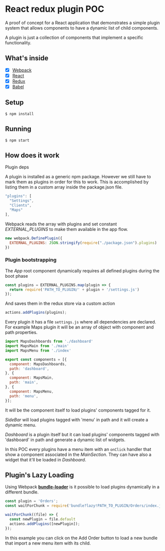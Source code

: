 # React redux plugin POC

A proof of concept for a React application that demonstrates a simple plugin system that allows components to have a dynamic list of child components.

A plugin is just a collection of components that implement a specific functionality.


## What's inside

- [x] [Webpack](https://webpack.github.io)
- [x] [React](https://facebook.github.io/react/)
- [x] [Redux](https://github.com/reactjs/redux)
- [x] [Babel](https://babeljs.io/)

## Setup

```
$ npm install
```

## Running

```
$ npm start
```

## How does it work

Plugin deps

A plugin is installed as a generic npm package. However we still have to mark them as plugins in order for this to work.
This is accomplished by listing them in a custom array inside the package.json file.

```javascript
"plugins": [
  "Settings",
  "Clients",
  "Maps"
],
```

Webpack reads the array with plugins and set constant *EXTERNAL_PLUGINS* to make them available in the app flow.

```javascript
new webpack.DefinePlugin({
  EXTERNAL_PLUGINS: JSON.stringify(require("./package.json").plugins)
})
```

### Plugin bootstrapping

The *App* root component dynamically requires all defined plugins during the boot phase
```javascript
const plugins = EXTERNAL_PLUGINS.map(plugin => {
  return require('PATH_TO_PLUGIN/' + plugin + '/settings.js')
});
```

And saves them in the redux store via a custom action
```javascript
actions.addPlugins(plugins);
```
Every plugin it has a file `settings.js` where all dependencies are declared.
For example Maps plugin it will be an array of object with component and path properties.

```javascript
import MapsDashboards from './dashboard'
import MapsMain from './main'
import MapsMenu from './index'

export const components = [{
  component: MapsDashboards,
  path: 'dashboard',
}, {
  component: MapsMain,
  path: 'main',
}, {
  component: MapsMenu,
  path: 'menu',
}];
```

It will be the component itself to load plugins' components tagged for it.

*SideBar* will load plugins tagged with 'menu' in path and it will create a dynamic menu.

*Dashboard* is a plugin itself but it can load plugins' components tagged with 'dashboard' in path and generate a dynamic list of widgets.

In this POC every plugins have a menu item with an `onClick` handler that show a component associated in the *MainSection*. They can have also a widget that it'll be loaded in *Dashboard*.

## Plugin's Lazy Loading

Using Webpack [**bundle-loader**](https://github.com/webpack/bundle-loader) is it possible to load plugins dynamically in a different bundle.

```javascript
const plugin = 'Orders';
const waitForChunk = require('bundle?lazy!PATH_TO_PLUGIN/Orders/index.js')

waitForChunk((file) => {
  const newPlugin = file.default
  actions.addPlugins([newPlugin]);
});
```

In this example you can click on the Add Order button to load a new bundle that import a new menu item with its child.
